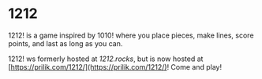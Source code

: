 # 1212
1212! is a game inspired by 1010! where you place pieces, make lines, score points, and last as long as you can.

1212! ws formerly hosted at *1212.rocks*, but is now hosted at [https://prilik.com/1212/](https://prilik.com/1212/)! Come and play!
